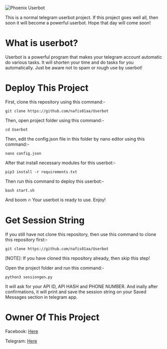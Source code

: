 ![Phoenix Userbot](https://graph.org/file/4ad2f96955fa9e219a0b2.jpg)

This is a normal telegram userbot project. If this project goes well all, then soon it will become a powerful userbot. Hope that day will come soon!

# What is userbot?

Userbot is a powerful program that makes your telegram account automatic do various tasks. It will shorten your time and do tasks for you automatically. Just be aware not to spam or rough use by userbot!

# Deploy This Project

First, clone this repository using this command:-

```
git clone https://github.com/nafis01aa/Userbot
```

Then, open project folder using this command:-

```
cd Userbot
```

Then, edit the config.json file in this folder by nano editor using this command:-

```
nano config.json
```

After that install necessary modules for this userbot:-

```
pip3 install -r requirements.txt
```

Then run this command to deploy this userbot:-

```
bash start.sh
```

And boom 🔥 Your userbot is ready to use. Enjoy!

# Get Session String

If you still have not clone this repository, then use this command to clone this repository first:-

```
git clone https://github.com/nafis01aa/Userbot
```

[NOTE]: If you have cloned this repository already, then skip this step!


Open the project folder and run this command:-

```
python3 sessiongen.py
```

It will ask for your API ID, API HASH and PHONE NUMBER. And inally after confirmations, it will print and save the session string on your Saved Messages section in telegram app.

# Owner Of This Project

Facebook: [Here](https://www.facebook.com/mdnafis.muhtadi)

Telegram: [Here](https://t.me/Nafis_Muhtadi)
